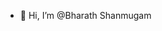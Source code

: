 - 👋 Hi, I’m @Bharath Shanmugam


<!---
BharathStructers/BharathStructers is a ✨ special ✨ repository because its `README.md` (this file) appears on your GitHub profile.
You can click the Preview link to take a look at your changes.
--->
